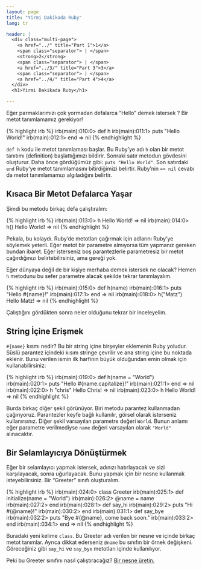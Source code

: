 ```yaml
---
layout: page
title: "Yirmi Dakikada Ruby"
lang: tr

header: |
  <div class="multi-page">
    <a href="../" title="Part 1">1</a>
    <span class="separator"> | </span>
    <strong>2</strong>
    <span class="separator"> | </span>
    <a href="../3/" title="Part 3">3</a>
    <span class="separator"> | </span>
    <a href="../4/" title="Part 4">4</a>
  </div>
  <h1>Yirmi Dakikada Ruby</h1>

---
```


Eğer parmaklarımızı çok yormadan defalarca “Hello” demek istersek ? Bir
metot tanımlamamız gerekiyor!

{% highlight irb %}
irb(main):010:0> def h
irb(main):011:1> puts "Hello World!"
irb(main):012:1> end
=> nil
{% endhighlight %}

`def h` kodu ile metot tanımlaması başlar. Bu Ruby’ye adı `h` olan bir
metot tanıtımı (definition) başlattığımızı bildirir. Sonraki satır
metodun gövdesini oluşturur. Daha önce gördüğümüz gibi: `puts "Hello
World"`. Son satırdaki `end` Ruby’ye metot tanımlamasını bitirdiğimizi
belirtir. Ruby’nin `=> nil` cevabı da metot tanımlamamızı algıladığını
belirtir.

## Kısaca Bir Metot Defalarca Yaşar

Şimdi bu metodu birkaç defa çalıştıralım:

{% highlight irb %}
irb(main):013:0> h
Hello World!
=> nil
irb(main):014:0> h()
Hello World!
=> nil
{% endhighlight %}

Pekala, bu kolaydı. Ruby’de metotları çağırmak için adlarını Ruby’ye
söylemek yeterli. Eğer metot bir parametre almıyorsa tüm yapmanız
gereken bundan ibaret. Eğer isterseniz boş parantezlerle parametresiz
bir metot çağırdığınızı belirtebilirsiniz, ama gereği yok.

Eğer dünyaya değil de bir kişiye merhaba demek istersek ne olacak? Hemen
`h` metodunu bu sefer parametre alacak şekilde tekrar tanımlayalım.

{% highlight irb %}
irb(main):015:0> def h(name)
irb(main):016:1> puts "Hello #{name}!"
irb(main):017:1> end
=> nil
irb(main):018:0> h("Matz")
Hello Matz!
=> nil
{% endhighlight %}

Çalıştığını gördükten sonra neler olduğunu tekrar bir inceleyelim.

## String İçine Erişmek

`#{name}` kısmı nedir? Bu bir string içine birşeyler eklemenin Ruby
yoludur. Süslü parantez içindeki kısım stringe çevrilir ve ana string
içine bu noktada eklenir. Bunu verilen ismin ilk harfinin büyük
olduğundan emin olmak için kullanabilirsiniz:

{% highlight irb %}
irb(main):019:0> def h(name = "World")
irb(main):020:1> puts "Hello #{name.capitalize}!"
irb(main):021:1> end
=> nil
irb(main):022:0> h "chris"
Hello Chris!
=> nil
irb(main):023:0> h
Hello World!
=> nil
{% endhighlight %}

Burda birkaç diğer şekil görünüyor. Biri metodu parantez kullanmadan
çağırıyoruz. Parantezler keyfe bağlı kullanılır, görsel olarak isterseniz
kullanırsınız. Diğer şekil varsayılan parametre değeri `World`. Bunun
anlamı eğer parametre verilmediyse `name` değeri varsayılan olarak
`"World"` alınacaktır.

## Bir Selamlayıcıya Dönüştürmek

Eğer bir selamlayıcı yapmak istersek, adınızı hatırlayacak ve sizi
karşılayacak, sonra uğurlayacak. Bunu yapmak için bir nesne kullanmak
isteyebilirsiniz. Bir “Greeter” sınıfı oluşturalım.

{% highlight irb %}
irb(main):024:0> class Greeter
irb(main):025:1>   def initialize(name = "World")
irb(main):026:2>     @name = name
irb(main):027:2>   end
irb(main):028:1>   def say_hi
irb(main):029:2>     puts "Hi #{@name}!"
irb(main):030:2>   end
irb(main):031:1>   def say_bye
irb(main):032:2>     puts "Bye #{@name}, come back soon."
irb(main):033:2>   end
irb(main):034:1> end
=> nil
{% endhighlight %}

Buradaki yeni kelime `class`. Bu Greeter adı verilen bir nesne ve içinde
birkaç metot tanımlar. Ayrıca dikkat ederseniz `@name` bu sınıfın bir
örnek değişkeni. Göreceğiniz gibi `say_hi` ve `say_bye` metotları
içinde kullanılıyor.

Peki bu Greeter sınıfını nasıl çalıştıracağız? [Bir nesne
üretin.](../3/)
